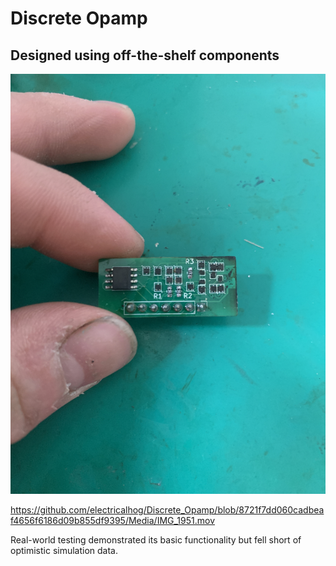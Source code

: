 # Discrete Opamp
## Designed using off-the-shelf components
![Populated board](https://github.com/electricalhog/Discrete_Opamp/blob/8959dd41822e607dbd9f30b26537899b04e64adc/Media/IMG_1823.JPEG)

https://github.com/electricalhog/Discrete_Opamp/blob/8721f7dd060cadbeaf4656f6186d09b855df9395/Media/IMG_1951.mov

Real-world testing demonstrated its basic functionality but fell short of optimistic simulation data.
